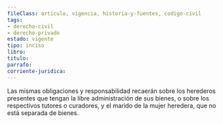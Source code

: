 ```yaml
---
fileClass: articulo, vigencia, historia-y-fuentes, codigo-civil
tags:
- derecho-civil
- derecho-privado
estado: vigente
tipo: inciso
libro:
titulo:
parrafo:
corriente-juridica:
---
```

Las mismas obligaciones y responsabilidad recaerán sobre los herederos presentes que tengan la libre administración de sus bienes, o sobre los respectivos tutores o curadores, y el marido de la mujer heredera, que no está separada de bienes.